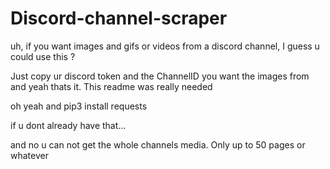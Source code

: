 # Discord-channel-scraper
uh, if you want images and gifs or videos from a discord channel, I guess u could use this ?

Just copy ur discord token and the ChannelID you want the images from and yeah thats it. This readme was really needed

oh yeah and pip3 install requests

if u dont already have that...

and no u can not get the whole channels media. Only up to 50 pages or whatever
